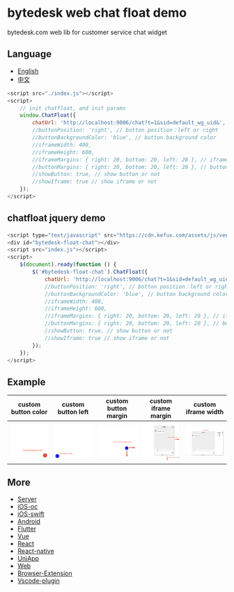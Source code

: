 <!--
 * @Author: jackning 270580156@qq.com
 * @Date: 2024-02-28 10:53:41
 * @LastEditors: jackning 270580156@qq.com
 * @LastEditTime: 2024-06-15 11:22:46
 * @Description: bytedesk.com https://github.com/Bytedesk/bytedesk
 *   Please be aware of the BSL license restrictions before installing Bytedesk IM – 
 *  selling, reselling, or hosting Bytedesk IM as a service is a breach of the terms and automatically terminates your rights under the license. 
 *  仅支持企业内部员工自用，严禁私自用于销售、二次销售或者部署SaaS方式销售 
 *  Business Source License 1.1: https://github.com/Bytedesk/bytedesk/blob/main/LICENSE 
 *  contact: 270580156@qq.com 
 * 联系：270580156@qq.com
 * Copyright (c) 2024 by bytedesk.com, All Rights Reserved. 
-->
# bytedesk web chat float demo

bytedesk.com web lib for customer service chat widget

## Language

- [English](./README.md)
- [中文](./README.zh.md)

```js
<script src="./index.js"></script>
<script>
    // init chatfloat, and init params
    window.ChatFloat({
        chatUrl: 'http://localhost:9006/chat?t=1&sid=default_wg_uid&', // custom chat url
        //buttonPosition: 'right', // botton position：left or right
        //buttonBackgroundColor: 'blue', // button background color
        //iframeWidth: 400,
        //iframeHeight: 600,
        //iframeMargins: { right: 20, bottom: 20, left: 20 }, // iframe margins
        //buttonMargins: { right: 20, bottom: 20, left: 20 }, // button margins
        //showButton: true, // show button or not
        //showIframe: true // show iframe or not
    });
</script>
```

## chatfloat jquery demo

```js
<script type="text/javascript" src="https://cdn.kefux.com/assets/js/vendor/jquery/1.9.1/jquery.min.js"></script>
<div id="bytedesk-float-chat"></div>
<script src="index.js"></script>
<script>
    $(document).ready(function () {
        $('#bytedesk-float-chat').ChatFloat({
            chatUrl: 'http://localhost:9006/chat?t=1&sid=default_wg_uid&',
            //buttonPosition: 'right', // botton position：left or right
            //buttonBackgroundColor: 'blue', // button background color
            //iframeWidth: 400,
            //iframeHeight: 600,
            //iframeMargins: { right: 20, bottom: 20, left: 20 }, // iframe margins
            //buttonMargins: { right: 20, bottom: 20, left: 20 }, // button margins
            //showButton: true, // show button or not
            //showIframe: true // show iframe or not
        });
    });
</script>
```

## Example

| custom button color |  custom button left | custom button margin | custom iframe margin | custom iframe width |
| :----------: | :----------: | :----------:  | :----------: | :----------: |
| <img src="./image/button-color.png" width="250"> | <img src="./image/button-left.png" width="250"> | <img src="./image/button-margin.png" width="250"> | <img src="./image/iframe-margin.png" width="250"> | <img src="./image/iframe-width.png" width="250"> |

## More

- [Server](https://github.com/Bytedesk/bytedesk)
- [iOS-oc](https://github.com/Bytedesk/bytedesk-oc)
- [iOS-swift](https://github.com/Bytedesk/bytedesk-swift)
- [Android](https://github.com/bytedesk/bytedesk-android)
- [Flutter](https://github.com/bytedesk/bytedesk-flutter)
- [Vue](https://github.com/bytedesk/bytedesk-vue)
- [React](https://github.com/bytedesk/bytedesk-react)
- [React-native](https://github.com/bytedesk/bytedesk-react-native)
- [UniApp](https://github.com/bytedesk/bytedesk-uniapp)
- [Web](https://github.com/bytedesk/bytedesk-web)
- [Browser-Extension](https://github.com/Bytedesk/bytedesk-browser-extention)
- [Vscode-plugin](https://github.com/bytedesk/bytedesk-vscode-plugin)
